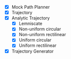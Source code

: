 - [x] Mock Path Planner 
- [x] Trajectory
- [x] Analytic Trajectory
	- [x] Lemniscate 
	- [x] Non-uniform circular
	- [x] Non-uniform rectilinear
	- [x] Uniform circular
	- [x] Uniform rectilinear
- [x] Trajectory Generator
